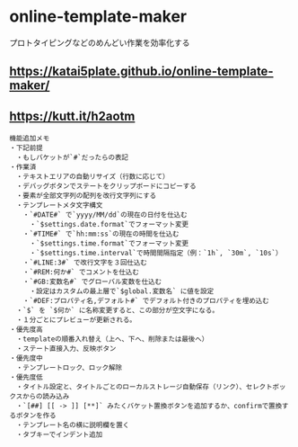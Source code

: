 # online-template-maker

プロトタイピングなどのめんどい作業を効率化する

## https://katai5plate.github.io/online-template-maker/

## https://kutt.it/h2aotm

```
機能追加メモ
・下記前提
　・もしバケットが`#`だったらの表記
・作業済
　・テキストエリアの自動リサイズ（行数に応じて）
　・デバッグボタンでステートをクリップボードにコピーする
　・要素が全部文字列の配列を改行文字列にする
　・テンプレートメタ文字構文
　　・`#DATE#` で`yyyy/MM/dd`の現在の日付を仕込む
　　　・`$settings.date.format`でフォーマット変更
　　・`#TIME#` で`hh:mm:ss`の現在の時間を仕込む
　　　・`$settings.time.format`でフォーマット変更
　　　・`$settings.time.interval`で時間間隔指定（例：`1h`, `30m`, `10s`）
　　・`#LINE:3#` で改行文字を３回仕込む
　　・`#REM:何か#` でコメントを仕込む
　　・`#GB:変数名#` でグローバル変数を仕込む
　　　・設定はカスタムの最上層で`$global.変数名` に値を設定
　　・`#DEF:プロパティ名,デフォルト#` でデフォルト付きのプロパティを埋め込む
　・`$` を `$何か` に名称変更すると、この部分が空文字になる。
　・１分ごとにプレビューが更新される。
・優先度高
　・templateの順番入れ替え（上へ、下へ、削除または最後へ）
　・ステート直接入力、反映ボタン
・優先度中
　・テンプレートロック、ロック解除
・優先度低
　・タイトル設定と、タイトルごとのローカルストレージ自動保存（リンク）、セレクトボックスからの読み込み
　・`[##] [[ -> ]] [**]` みたくバケット置換ボタンを追加するか、confirmで置換するボタンを作る
　・テンプレート名の横に説明欄を置く
　・タブキーでインデント追加
```
